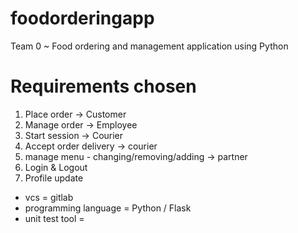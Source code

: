# foodorderingapp

Team 0 ~ Food ordering and management application using Python

# Requirements chosen

1. Place order -> Customer
2. Manage order -> Employee
3. Start session -> Courier
4. Accept order delivery -> courier
5. manage menu - changing/removing/adding -> partner
6. Login & Logout 
7. Profile update

- vcs = gitlab
- programming language = Python / Flask
- unit test tool = 

